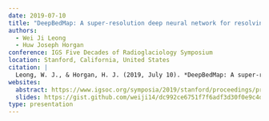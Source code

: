 ```yaml
---
date: 2019-07-10
title: "DeepBedMap: A super-resolution deep neural network for resolving the bed topography of Antarctica"
authors:
  - Wei Ji Leong
  - Huw Joseph Horgan
conference: IGS Five Decades of Radioglaciology Symposium
location: Stanford, California, United States
citation: |
  Leong, W. J., & Horgan, H. J. (2019, July 10). *DeepBedMap: A super-resolution deep neural network for resolving the bed topography of Antarctica*. IGS Five Decades of Radioglaciology Symposium, Stanford, California, United States. https://www.igsoc.org/symposia/2019/stanford/proceedings/procsfiles/procabstracts_75.html#A3032
websites:
  abstract: https://www.igsoc.org/symposia/2019/stanford/proceedings/procsfiles/procabstracts_75.html#A3032
  slides: https://gist.github.com/weiji14/dc992ce6751f7f6adf3d30f0e9c4d2e2
type: presentation
---
```

